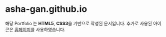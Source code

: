 # asha-gan.github.io

해당 Portfolio 는 **HTML5**, **CSS3**을 기반으로 작성된 문서입니다.
추가로 사용된 아이콘은 [홈페이지](https://www.flaticon.com/kr/free-icons/whatsapp)를 사용하였습니다.
